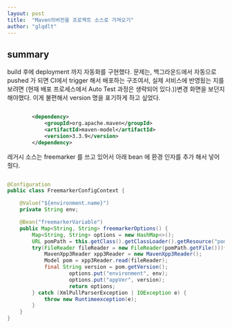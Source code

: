 ```yaml
---
layout: post
title:  "Maven의버전을 프로젝트 소스로 가져오기"
author: "glqdlt"
---
```


## summary

build 후에 deployment 까지 자동화를 구현했다. 문제는, 백그라운드에서 자동으로 pushed 가 되면 CI에서 trigger 해서 배포하는 구조여서, 실제 서비스에 반영됬는 지를 보려면 (현재 배포 프로세스에서 Auto Test 과정은 생략되어 있다.))변경 화면을 보던지 해야했다. 이게 불편해서 version 명을 표기하게 하고 싶었다.

```xml

        <dependency>
            <groupId>org.apache.maven</groupId>
            <artifactId>maven-model</artifactId>
            <version>3.3.9</version>
        </dependency>

```

레거시 소스는 freemarker 를 쓰고 있어서 아래 bean 에 환경 인자를 추가 해서 넣어줬다.

```java

@Configuration
public class FreemarkerConfigContext {

    @Value("${environment.name}")
    private String env;

    @Bean("freemarkerVariable")
    public Map<String, String> freemarkerOptions() {
        Map<String, String> options = new HashMap<>();
        URL pomPath = this.getClass().getClassLoader().getResource("pom.xml");
        try(FileReader fileReader = new FileReader(pomPath.getFile())){
            MavenXpp3Reader xpp3Reader = new MavenXpp3Reader();
            Model pom = xpp3Reader.read(fileReader);
            final String version = pom.getVersion();
                    options.put("environment", env);
                    options.put("appVer", version);
                    return options;
        } catch (XmlPullParserException | IOException e) {
            throw new Runtimeexception(e);
        }
    }
}



```